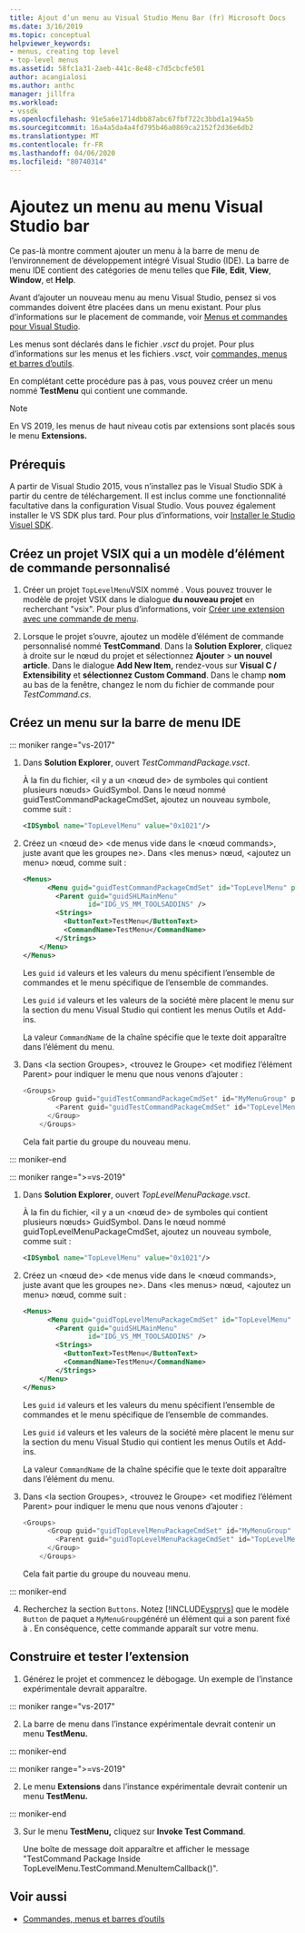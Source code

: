 ```yaml
---
title: Ajout d’un menu au Visual Studio Menu Bar (fr) Microsoft Docs
ms.date: 3/16/2019
ms.topic: conceptual
helpviewer_keywords:
- menus, creating top level
- top-level menus
ms.assetid: 58fc1a31-2aeb-441c-8e48-c7d5cbcfe501
author: acangialosi
ms.author: anthc
manager: jillfra
ms.workload:
- vssdk
ms.openlocfilehash: 91e5a6e1714dbb87abc67fbf722c3bbd1a194a5b
ms.sourcegitcommit: 16a4a5da4a4fd795b46a0869ca2152f2d36e6db2
ms.translationtype: MT
ms.contentlocale: fr-FR
ms.lasthandoff: 04/06/2020
ms.locfileid: "80740314"
---
```

# <a name="add-a-menu-to-the-visual-studio-menu-bar"></a>Ajoutez un menu au menu Visual Studio bar

Ce pas-là montre comment ajouter un menu à la barre de menu de l’environnement de développement intégré Visual Studio (IDE). La barre de menu IDE contient des catégories de menu telles que **File**, **Edit**, **View**, **Window**, et **Help**.

Avant d’ajouter un nouveau menu au menu Visual Studio, pensez si vos commandes doivent être placées dans un menu existant. Pour plus d’informations sur le placement de commande, voir [Menus et commandes pour Visual Studio](../extensibility/ux-guidelines/menus-and-commands-for-visual-studio.md).

Les menus sont déclarés dans le fichier *.vsct* du projet. Pour plus d’informations sur les menus et les fichiers *.vsct,* voir [commandes, menus et barres d’outils](../extensibility/internals/commands-menus-and-toolbars.md).

En complétant cette procédure pas à pas, vous pouvez créer un menu nommé **TestMenu** qui contient une commande.

> [!NOTE]
> En VS 2019, les menus de haut niveau cotis par extensions sont placés sous le menu **Extensions.**

## <a name="prerequisites"></a>Prérequis

A partir de Visual Studio 2015, vous n’installez pas le Visual Studio SDK à partir du centre de téléchargement. Il est inclus comme une fonctionnalité facultative dans la configuration Visual Studio. Vous pouvez également installer le VS SDK plus tard. Pour plus d’informations, voir [Installer le Studio Visuel SDK](../extensibility/installing-the-visual-studio-sdk.md).

## <a name="create-a-vsix-project-that-has-a-custom-command-item-template"></a>Créez un projet VSIX qui a un modèle d’élément de commande personnalisé

1. Créer un projet `TopLevelMenu`VSIX nommé . Vous pouvez trouver le modèle de projet VSIX dans le dialogue **du nouveau projet** en recherchant "vsix".  Pour plus d’informations, voir [Créer une extension avec une commande de menu](../extensibility/creating-an-extension-with-a-menu-command.md).

2. Lorsque le projet s’ouvre, ajoutez un modèle d’élément de commande personnalisé nommé **TestCommand**. Dans la **Solution Explorer**, cliquez à droite sur le nœud du projet et sélectionnez **Ajouter** >  **un nouvel article**. Dans le dialogue **Add New Item,** rendez-vous sur **Visual C / Extensibility** et **sélectionnez Custom Command**. Dans le champ **nom** au bas de la fenêtre, changez le nom du fichier de commande pour *TestCommand.cs*.

## <a name="create-a-menu-on-the-ide-menu-bar"></a>Créez un menu sur la barre de menu IDE

::: moniker range="vs-2017"

1. Dans **Solution Explorer**, ouvert *TestCommandPackage.vsct*.

    À la fin du fichier, \<il y a un \<nœud de> de symboles qui contient plusieurs nœuds> GuidSymbol. Dans le nœud nommé guidTestCommandPackageCmdSet, ajoutez un nouveau symbole, comme suit :

   ```xml
   <IDSymbol name="TopLevelMenu" value="0x1021"/>
   ```

2. Créez un \<nœud de> \<de menus vide dans le \<nœud commands>, juste avant que les groupes ne>. Dans \<les menus> nœud, \<ajoutez un menu> nœud, comme suit :

   ```xml
   <Menus>
         <Menu guid="guidTestCommandPackageCmdSet" id="TopLevelMenu" priority="0x700" type="Menu">
           <Parent guid="guidSHLMainMenu"
                   id="IDG_VS_MM_TOOLSADDINS" />
           <Strings>
             <ButtonText>TestMenu</ButtonText>
             <CommandName>TestMenu</CommandName>
           </Strings>
       </Menu>
   </Menus>
   ```

    Les `guid` `id` valeurs et les valeurs du menu spécifient l’ensemble de commandes et le menu spécifique de l’ensemble de commandes.

    Les `guid` `id` valeurs et les valeurs de la société mère placent le menu sur la section du menu Visual Studio qui contient les menus Outils et Add-ins.

    La valeur `CommandName` de la chaîne spécifie que le texte doit apparaître dans l’élément du menu.

3. Dans \<la section Groupes>, \<trouvez le Groupe> \<et modifiez l’élément Parent> pour indiquer le menu que nous venons d’ajouter :

   ```csharp
   <Groups>
         <Group guid="guidTestCommandPackageCmdSet" id="MyMenuGroup" priority="0x0600">
           <Parent guid="guidTestCommandPackageCmdSet" id="TopLevelMenu"/>
         </Group>
       </Groups>
   ```

    Cela fait partie du groupe du nouveau menu.

::: moniker-end

::: moniker range=">=vs-2019"

1. Dans **Solution Explorer**, ouvert *TopLevelMenuPackage.vsct*.

    À la fin du fichier, \<il y a un \<nœud de> de symboles qui contient plusieurs nœuds> GuidSymbol. Dans le nœud nommé guidTopLevelMenuPackageCmdSet, ajoutez un nouveau symbole, comme suit :

   ```xml
   <IDSymbol name="TopLevelMenu" value="0x1021"/>
   ```

2. Créez un \<nœud de> \<de menus vide dans le \<nœud commands>, juste avant que les groupes ne>. Dans \<les menus> nœud, \<ajoutez un menu> nœud, comme suit :

   ```xml
   <Menus>
         <Menu guid="guidTopLevelMenuPackageCmdSet" id="TopLevelMenu" priority="0x700" type="Menu">
           <Parent guid="guidSHLMainMenu"
                   id="IDG_VS_MM_TOOLSADDINS" />
           <Strings>
             <ButtonText>TestMenu</ButtonText>
             <CommandName>TestMenu</CommandName>
           </Strings>
       </Menu>
   </Menus>
   ```

    Les `guid` `id` valeurs et les valeurs du menu spécifient l’ensemble de commandes et le menu spécifique de l’ensemble de commandes.

    Les `guid` `id` valeurs et les valeurs de la société mère placent le menu sur la section du menu Visual Studio qui contient les menus Outils et Add-ins.

    La valeur `CommandName` de la chaîne spécifie que le texte doit apparaître dans l’élément du menu.

3. Dans \<la section Groupes>, \<trouvez le Groupe> \<et modifiez l’élément Parent> pour indiquer le menu que nous venons d’ajouter :

   ```csharp
   <Groups>
         <Group guid="guidTopLevelMenuPackageCmdSet" id="MyMenuGroup" priority="0x0600">
           <Parent guid="guidTopLevelMenuPackageCmdSet" id="TopLevelMenu"/>
         </Group>
       </Groups>
   ```

    Cela fait partie du groupe du nouveau menu.

::: moniker-end

4. Recherchez la section `Buttons`. Notez [!INCLUDE[vsprvs](../code-quality/includes/vsprvs_md.md)] que le modèle `Button` de paquet a `MyMenuGroup`généré un élément qui a son parent fixé à . En conséquence, cette commande apparaît sur votre menu.

## <a name="build-and-test-the-extension"></a>Construire et tester l’extension

1. Générez le projet et commencez le débogage. Un exemple de l’instance expérimentale devrait apparaître.

::: moniker range="vs-2017"

2. La barre de menu dans l’instance expérimentale devrait contenir un menu **TestMenu.**

::: moniker-end

::: moniker range=">=vs-2019"

2. Le menu **Extensions** dans l’instance expérimentale devrait contenir un menu **TestMenu.**

::: moniker-end

3. Sur le menu **TestMenu,** cliquez sur **Invoke Test Command**.

     Une boîte de message doit apparaître et afficher le message "TestCommand Package Inside TopLevelMenu.TestCommand.MenuItemCallback()".

## <a name="see-also"></a>Voir aussi

- [Commandes, menus et barres d’outils](../extensibility/internals/commands-menus-and-toolbars.md)
